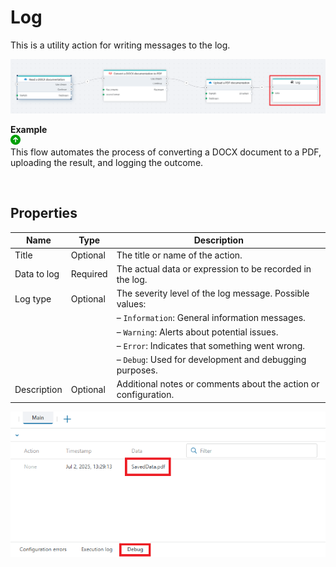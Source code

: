 # Log

This is a utility action for writing messages to the log.

![img](../../../../images/flow/log.png)

**Example**  
![img](../../../../images/strz.jpg)  
This flow automates the process of converting a DOCX document to a PDF, uploading the result, and logging the outcome.

</br>

## Properties

| Name          | Type     | Description                                                                 |
|---------------|----------|-----------------------------------------------------------------------------|
| Title         | Optional | The title or name of the action.                                           |
| Data to log   | Required | The actual data or expression to be recorded in the log.                   |
| Log type      | Optional | The severity level of the log message. Possible values:                    |
|               |          | – `Information`: General information messages.                             |
|               |          | – `Warning`: Alerts about potential issues.                                |
|               |          | – `Error`: Indicates that something went wrong.                            |
|               |          | – `Debug`: Used for development and debugging purposes.                    |
| Description   | Optional | Additional notes or comments about the action or configuration.            |


![img](../../../../images/flow/log2.png)